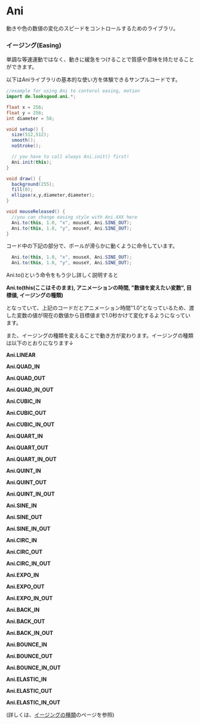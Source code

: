# Ani

動きや色の数値の変化のスピードをコントロールするためのライブラリ。

### イージング\(Easing\)

単調な等速運動ではなく、動きに緩急をつけることで質感や意味を持たせることができます。

以下はAniライブラリの基本的な使い方を体験できるサンプルコードです。

```java
//example for using Ani to contorol easing, motion
import de.looksgood.ani.*;

float x = 256;
float y = 256;
int diameter = 50;

void setup() {
  size(512,512);
  smooth();
  noStroke();

  // you have to call always Ani.init() first!
  Ani.init(this);
}

void draw() {
  background(255);
  fill(0);
  ellipse(x,y,diameter,diameter);
}

void mouseReleased() {
  //you can change easing style with Ani.XXX here
  Ani.to(this, 1.0, "x", mouseX, Ani.SINE_OUT);
  Ani.to(this, 1.0, "y", mouseY, Ani.SINE_OUT);
}
```

コード中の下記の部分で、ボールが滑らかに動くように命令しています。

```java
  Ani.to(this, 1.0, "x", mouseX, Ani.SINE_OUT);
  Ani.to(this, 1.0, "y", mouseY, Ani.SINE_OUT);
```

Ani.to\(\)という命令をもう少し詳しく説明すると

**Ani.to\(this\(ここはそのまま\), アニメーションの時間, "数値を変えたい変数", 目標値, イージングの種類\)**

となっていて、上記のコードだとアニメーション時間"1.0"となっているため、渡した変数の値が現在の数値から目標値まで1.0秒かけて変化するようになっています。



また、イージングの種類を変えることで動き方が変わります。イージングの種類は以下のとおりになります↓

**Ani.LINEAR**

**Ani.QUAD\_IN**

**Ani.QUAD\_OUT**

**Ani.QUAD\_IN\_OUT**

**Ani.CUBIC\_IN**

**Ani.CUBIC\_OUT**

**Ani.CUBIC\_IN\_OUT**

**Ani.QUART\_IN**

**Ani.QUART\_OUT**

**Ani.QUART\_IN\_OUT**

**Ani.QUINT\_IN**

**Ani.QUINT\_OUT**

**Ani.QUINT\_IN\_OUT**

**Ani.SINE\_IN**

**Ani.SINE\_OUT**

**Ani.SINE\_IN\_OUT**

**Ani.CIRC\_IN**

**Ani.CIRC\_OUT**

**Ani.CIRC\_IN\_OUT**

**Ani.EXPO\_IN**

**Ani.EXPO\_OUT**

**Ani.EXPO\_IN\_OUT**

**Ani.BACK\_IN**

**Ani.BACK\_OUT**

**Ani.BACK\_IN\_OUT**

**Ani.BOUNCE\_IN**

**Ani.BOUNCE\_OUT**

**Ani.BOUNCE\_IN\_OUT**

**Ani.ELASTIC\_IN**

**Ani.ELASTIC\_OUT**

**Ani.ELASTIC\_IN\_OUT**

\(詳しくは、[イージングの種類](/library--ライブラリ/ani/30a4-30fc-30b8-30f3-30b0-306e-zhong-lei.md)のページを参照\)

